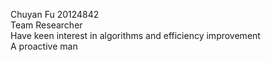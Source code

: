 Chuyan Fu 20124842  
Team Researcher  
Have keen interest in algorithms and efficiency improvement  
A proactive man
